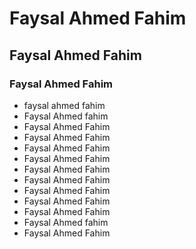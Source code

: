 # Faysal Ahmed Fahim

## Faysal Ahmed Fahim

### Faysal Ahmed Fahim

- faysal ahmed fahim
- Faysal Ahmed fahim
- Faysal Ahmed Fahim
- Faysal Ahmed Fahim
- Faysal Ahmed Fahim
- Faysal Ahmed Fahim
- Faysal Ahmed Fahim
- Faysal Ahmed Fahim
- Faysal Ahmed Fahim
- Faysal Ahmed Fahim
- Faysal Ahmed Fahim
- Faysal Ahmed fahim
- Faysal Ahmed Fahim
